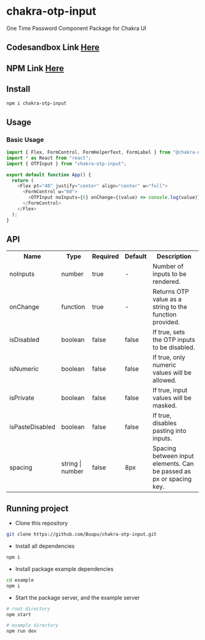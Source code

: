 # chakra-otp-input

One Time Password Component Package for Chakra UI

## Codesandbox Link [Here](https://githubbox.com/Buupu/chakra-otp-input/tree/main/demo)

## NPM Link [Here](https://www.npmjs.com/package/chakra-otp-input)

## Install

```bash
npm i chakra-otp-input
```

## Usage

### Basic Usage

```js
import { Flex, FormControl, FormHelperText, FormLabel } from "@chakra-ui/react";
import * as React from "react";
import { OTPInput } from "chakra-otp-input";

export default function App() {
  return (
    <Flex pt="48" justify="center" align="center" w="full">
      <FormControl w="60">
        <OTPInput noInputs={6} onChange={(value) => console.log(value)} />
      </FormControl>
    </Flex>
  );
}
```

## API

<table>
  <tr>
    <th>Name<br/></th>
    <th>Type</th>
    <th>Required</th>
    <th>Default</th>
    <th>Description</th>
  </tr>
  <tr>
    <td>noInputs</td>
    <td>number</td>
    <td>true</td>
    <td>-</td>
    <td>Number of inputs to be rendered.</td>
  </tr>
  <tr>
    <td>onChange</td>
    <td>function</td>
    <td>true</td>
    <td>-</td>
    <td>Returns OTP value as a string to the function provided.</td>
  </tr>
  <tr>
    <td>isDisabled</td>
    <td>boolean</td>
    <td>false</td>
    <td>false</td>
    <td>If true, sets the OTP inputs to be disabled.</td>
  </tr>
   <tr>
    <td>isNumeric</td>
    <td>boolean</td>
    <td>false</td>
    <td>false</td>
    <td>If true, only numeric values will be allowed.</td>
  </tr>
  <tr>
    <td>isPrivate</td>
    <td>boolean</td>
    <td>false</td>
    <td>false</td>
    <td>If true, input values will be masked.</td>
  </tr>
  <tr>
    <td>isPasteDisabled</td>
    <td>boolean</td>
    <td>false</td>
    <td>false</td>
    <td>If true, disables pasting into inputs.</td>
  </tr>
  <tr>
    <td>spacing</td>
    <td>string | number</td>
    <td>false</td>
    <td>8px</td>
    <td>Spacing between input elements. Can be passed as px or spacing key.</td>
  </tr>
</table>

## Running project

- Clone this repository

```sh
git clone https://github.com/Buupu/chakra-otp-input.git
```

- Install all dependencies

```sh
npm i
```

- Install package example dependencies

```sh
cd example
npm i
```

- Start the package server, and the example server

```sh
# root directory
npm start

# example directory
npm run dev
```
